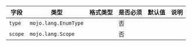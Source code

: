 | 字段 | 类型 | 格式类型 | 是否必须 | 默认值 | 说明 |
|---|---|---|---|---|---|
| `type` | `mojo.lang.EnumType` |  | 否 |  |  |
| `scope` | `mojo.lang.Scope` |  | 否 |  |
